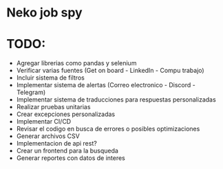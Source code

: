 # Neko job spy

# TODO: 
- Agregar librerias como pandas y selenium
- Verificar varias fuentes (Get on board - LinkedIn - Compu trabajo)
- Incluir sistema de filtros
- Implementar sistema de alertas (Correo electronico - Discord - Telegram)
- Implementar sistema de traducciones para respuestas personalizadas
- Realizar pruebas unitarias
- Crear excepciones personalizadas
- Implementar CI/CD
- Revisar el codigo en busca de errores o posibles optimizaciones
- Generar archivos CSV
- Implementacion de api rest?
- Crear un frontend para la busqueda
- Generar reportes con datos de interes